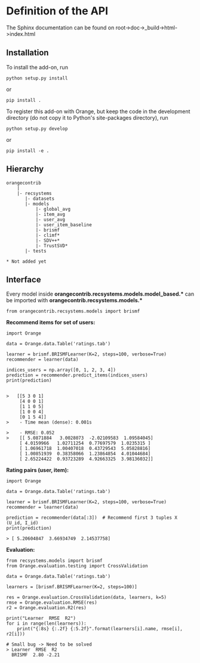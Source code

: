 Definition of the API
=====================

The Sphinx documentation can be found on root->doc->_build->html->index.html


Installation
------------

To install the add-on, run

    python setup.py install

or

    pip install .

To register this add-on with Orange, but keep the code in the development directory (do not copy it to 
Python's site-packages directory), run

    python setup.py develop

or

    pip install -e .


Hierarchy
---------
```
orangecontrib
    |
    |- recsystems
       |- datasets
       |- models
           |- global_avg
           |- item_avg
           |- user_avg
           |- user_item_baseline
           |- brismf
           |- climf*
           |- SDV++*
           |- TrustSVD*
       |- tests
       
* Not added yet
```



Interface
---------

Every model inside **orangecontrib.recsystems.models.model_based.\*** can be imported with **orangecontrib.recsystems.models.\***

    from orangecontrib.recsystems.models import brismf
    
**Recommend items for set of users:**

    import Orange

    data = Orange.data.Table('ratings.tab')

    learner = brismf.BRISMFLearner(K=2, steps=100, verbose=True)
    recommender = learner(data)

    indices_users = np.array([0, 1, 2, 3, 4])
    prediction = recommender.predict_items(indices_users)
    print(prediction)
    
    
    >   [[5 3 0 1]
         [4 0 0 1]
         [1 1 0 5]
         [1 0 0 4]
         [0 1 5 4]]
    >    - Time mean (dense): 0.001s
       
    >    - RMSE: 0.052
    >    [[ 5.0871884   3.0028073  -2.02109583  1.09584045]
         [ 4.0159966   1.02711254  0.77697579  1.0235315 ]
         [ 1.06961718  1.00407018  0.43729543  5.05828816]
         [ 1.00851939  0.38358066  1.23864854  4.01044684]
         [ 2.65224422  0.93723289  4.92663325  3.98136032]]

**Rating pairs (user, item):**

    import Orange

    data = Orange.data.Table('ratings.tab')

    learner = brismf.BRISMFLearner(K=2, steps=100, verbose=True)
    recommender = learner(data)
    
    prediction = recommender(data[:3])  # Recommend first 3 tuples X (U_id, I_id)
    print(prediction)
    
    > [ 5.20604847  3.66934749  2.14537758]
    
    
    


**Evaluation:**

    from recsystems.models import brismf
    from Orange.evaluation.testing import CrossValidation
    
    data = Orange.data.Table('ratings.tab')
    
    learners = [brismf.BRISMFLearner(K=2, steps=100)]
    
    res = Orange.evaluation.CrossValidation(data, learners, k=5)
    rmse = Orange.evaluation.RMSE(res)
    r2 = Orange.evaluation.R2(res)
    
    print("Learner  RMSE  R2")
    for i in range(len(learners)):
        print("{:8s} {:.2f} {:5.2f}".format(learners[i].name, rmse[i], r2[i]))
        
    # Small bug -> Need to be solved
    > Learner  RMSE  R2
      BRISMF  2.80 -2.21
    
